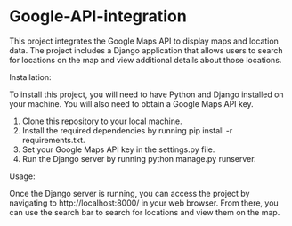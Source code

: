 # Google-API-integration

This project integrates the Google Maps API to display maps and location data. The project includes a Django application that allows users to search for locations on the map and view additional details about those locations.

Installation:

To install this project, you will need to have Python and Django installed on your machine. You will also need to obtain a Google Maps API key.

1. Clone this repository to your local machine.
2. Install the required dependencies by running pip install -r requirements.txt.
3. Set your Google Maps API key in the settings.py file.
4. Run the Django server by running python manage.py runserver.


Usage:

Once the Django server is running, you can access the project by navigating to http://localhost:8000/ in your web browser. From there, you can use the search bar to search for locations and view them on the map.

